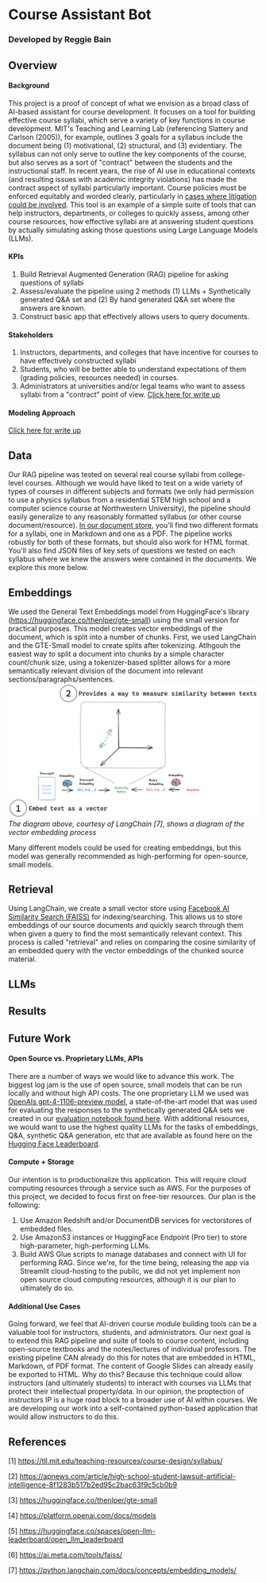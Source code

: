 # Course Assistant Bot
### Developed by Reggie Bain
## Overview
#### Background
This project is a proof of concept of what we envision as a broad class of AI-based assistant for course development. It focuses on a tool for building effective course syllabi, which serve a variety of key functions in course development. MIT's Teaching and Learning Lab (referencing Slattery and Carlson (2005)), for example, outlines 3 goals for a syllabus include the document being (1) motivational, (2) structural, and (3) evidentiary. The syllabus can not only serve to outline the key components of the course, but also serves as a sort of "contract" between the students and the instructional staff. In recent years, the rise of AI use in educational contexts (and resulting issues with academic integrity violations) has made the contract aspect of syllabi particularly important. Course policies must be enforced equitably and worded clearly, particularly in [cases where litigation could be involved](https://apnews.com/article/high-school-student-lawsuit-artificial-intelligence-8f1283b517b2ed95c2bac63f9c5cb0b9). This tool is an example of a simple suite of tools that can help instructors, departments, or colleges to quickly assess, among other course resources, how effective syllabi are at answering student questions by actually simulating asking those questions using Large Language Models (LLMs).
#### KPIs
1. Build Retrieval Augmented Generation (RAG) pipeline for asking questions of syllabi
2. Assess/evaluate the pipeline using 2 methods (1) LLMs + Synthetically generated Q&A set and (2) By hand generated Q&A set where the answers are known.
3. Construct basic app that effectively allows users to query documents.
#### Stakeholders
1. Instructors, departments, and colleges that have incentive for courses to have effectively constructed syllabi
2. Students, who will be better able to understand expectations of them (grading policies, resources needed) in courses.
3. Administrators at universities and/or legal teams who want to assess syllabi from a "contract" point of view.
[Click here for write up](https://docs.google.com/document/d/1TLx1REQPteNJ01rnNXXXq0XGCFc9cZoriAiHYC5Np24/edit#heading=h.fcffuc5owalc)
#### Modeling Approach
[Click here for write up](https://docs.google.com/document/d/16rt5T4E6p_cVWof3mqoyO5XgBXt_k8VFKqReElIY_DQ/edit?usp=sharing)
## Data
Our RAG pipeline was tested on several real course syllabi from college-level courses. Although we would have liked to test on a wide variety of types of courses in different subjects and formats (we only had permission to use a physics syllabus from a residential STEM high school and a computer science course at Northwestern University), the pipeline should easily generalize to any reasonably formatted syllabus (or other course document/resource). [In our document store](./documents), you'll find two different formats for a syllabi, one in Markdown and one as a PDF. The pipeline works robustly for both of these formats, but should also work for HTML format. You'll also find JSON files of key sets of questions we tested on each syllabus where we knew the answers were contained in the documents. We explore this more below.
## Embeddings
We used the General Text Embeddings model from HuggingFace's library (https://huggingface.co/thenlper/gte-small) using the small version for practical purposes. This model creates vector embeddings of the document, which is split into a number of chunks. First, we used LangChain and the GTE-Small model to create splits after tokenizing. Atlhgouh the easiest way to split a document into chunks by a simple character count/chunk size, using a tokenizer-based splitter allows for a more semantically relevant division of the document into relevant sections/paragraphs/sentences. 
![alt](images/embeddings_image.png)
*The diagram above, courtesy of LangChain [7], shows a diagram of the vector embedding  process*

Many different models could be used for creating embeddings, but this model was generally recommended as high-performing for open-source, small models. 
## Retrieval
Using LangChain, we create a small vector store using [Facebook AI Similarity Search (FAISS)](https://ai.meta.com/tools/faiss/) for indexing/searching. This allows us to store embeddings of our source documents and quickly search through them when given a query to find the most semantically relevant context. This process is called "retrieval" and relies on comparing the cosine similarity of an embedded query with the vector embeddings of the chunked source material.
## LLMs
## Results
## Future Work
#### Open Source vs. Proprietary LLMs, APIs
There are a number of ways we would like to advance this work. The biggest log jam is the use of open source, small models that can be run locally and without high API costs. The one proprietary LLM we used was [OpenAIs gpt-4-1106-preview model](https://platform.openai.com/docs/models), a state-of-the-art model that was used for evaluating the responses to the synthetically generated Q&A sets we created in our [evaluation notebook found here](./src/rag-eval.ipynb). With additional resources, we would want to use the highest quality LLMs for the tasks of embeddings, Q&A, synthetic Q&A generation, etc that are available as found here on the [Hugging Face Leaderboard](https://huggingface.co/spaces/open-llm-leaderboard/open_llm_leaderboard).
#### Compute + Storage
Our intention is to productionalize this application. This will require cloud computing resources through a service such as AWS. For the purposes of this project, we decided to focus first on free-tier resources. Our plan is the following:
1. Use Amazon Redshift and/or DocumentDB services for vectorstores of embedded files.
2. Use AmazonS3 instances or HuggingFace Endpoint (Pro tier) to store high-parameter, high-performing LLMs.
3. Build AWS Glue scripts to manage databases and connect with UI for performing RAG.
Since we're, for the time being, releasing the app via Streamlit cloud-hosting to the public, we did not yet implement non open source cloud computing resources, although it is our plan to ultimately do so.
#### Additional Use Cases
Going forward, we feel that AI-driven course module building tools can be a valuable tool for instructors, students, and administrators. Our next goal is to extend this RAG pipeline and suite of tools to course content, including open-source textbooks and the notes/lectures of individual professors. The existing pipeline CAN already do this for notes that are embedded in HTML, Markdown, of PDF format. The content of Google Slides can already easily be exported to HTML. Why do this? Because this technique could allow instructors (and ultimately students) to interact with courses via LLMs that protect their intellectual property/data. In our opinion, the proptection of instructors IP is a huge road block to a broader use of AI within courses. We are developing our work into a self-contained python-based application that would allow instructors to do this.
## References
[1] https://tll.mit.edu/teaching-resources/course-design/syllabus/

[2] https://apnews.com/article/high-school-student-lawsuit-artificial-intelligence-8f1283b517b2ed95c2bac63f9c5cb0b9 

[3] https://huggingface.co/thenlper/gte-small 

[4] https://platform.openai.com/docs/models 

[5] https://huggingface.co/spaces/open-llm-leaderboard/open_llm_leaderboard

[6] https://ai.meta.com/tools/faiss/

[7] https://python.langchain.com/docs/concepts/embedding_models/